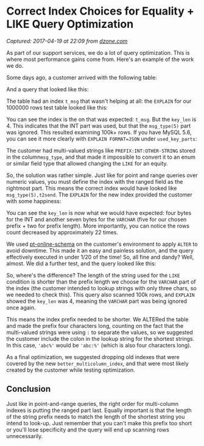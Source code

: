 # Correct Index Choices for Equality + LIKE Query Optimization

_Captured: 2017-04-19 at 22:09 from [dzone.com](https://dzone.com/articles/correct-index-choices-for-equality-like-query-opti?oid=twitter&utm_content=buffer66b20&utm_medium=social&utm_source=twitter.com&utm_campaign=buffer)_

As part of our support services, we do a lot of query optimization. This is where most performance gains come from. Here's an example of the work we do.

Some days ago, a customer arrived with the following table:

And a query that looked like this:

The table had an index `t_msg` that wasn't helping at all: the `EXPLAIN` for our 1000000 rows test table looked like this:

You can see the index is the on that was expected: `t_msg`. But the `key_len` is 4. This indicates that the INT part was used, but that the `msg_type(5)` part was ignored. This resulted examining 100k+ rows. If you have MySQL 5.6, you can see it more clearly with `EXPLAIN FORMAT=JSON` under `used_key_parts`:

The customer had multi-valued strings like `PREFIX:INT:OTHER-STRING` stored in the column`msg_type`, and that made it impossible to convert it to an enum or similar field type that allowed changing the `LIKE` for an equity.

So, the solution was rather simple. Just like for point and range queries over numeric values, you must define the index with the ranged field as the rightmost part. This means the correct index would have looked like `msg_type(5),t2send`. The `EXPLAIN` for the new index provided the customer with some happiness:

You can see the `key_len` is now what we would have expected: four bytes for the INT and another seven bytes for the `VARCHAR` (five for our chosen prefix + two for prefix length). More importantly, you can notice the rows count decreased by approximately 22 times.

We used [pt-online-schema](https://www.percona.com/doc/percona-toolkit/3.0/pt-online-schema-change.html) on the customer's environment to apply `ALTER` to avoid downtime. This made it an easy and painless solution, and the query effectively executed in under 1/20 of the time! So, all fine and dandy? Well, almost. We did a further test, and the query looked like this:

So, where's the difference? The length of the string used for the `LIKE` condition is shorter than the prefix length we choose for the `VARCHAR` part of the index (the customer intended to lookup strings with only three chars, so we needed to check this). This query also scanned 100k rows, and `EXPLAIN` showed the `key_len` was 4, meaning the `VARCHAR` part was being ignored once again.

This means the index prefix needed to be shorter. We ALTERed the table and made the prefix four characters long, counting on the fact that the multi-valued strings were using `:` to separate the values, so we suggested the customer include the colon in the lookup string for the shortest strings. In this case, `'abc%'` would be `'abc:%'` (which is also four characters long).

As a final optimization, we suggested dropping old indexes that were covered by the new `better_multicolumn_index`, and that were most likely created by the customer while testing optimization.

## Conclusion

Just like in point-and-range queries, the right order for multi-column indexes is putting the ranged part last. Equally important is that the length of the string prefix needs to match the length of the shortest string you intend to look-up. Just remember that you can't make this prefix too short or you'll lose specificity and the query will end up scanning rows unnecessarily.
